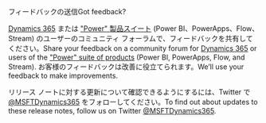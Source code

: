 <!-- This file contains localizable strings used in generating the custom PDF. Do not use as an include file in any web content. -->
<!-- strings for PDF end page -->

<span data-ttu-id="8b144-101">フィードバックの送信</span><span class="sxs-lookup"><span data-stu-id="8b144-101">Got feedback?</span></span>

<span data-ttu-id="8b144-102">[Dynamics 365](https://community.dynamics.com/) または ["Power" 製品スイート](https://powerusers.microsoft.com/) (Power BI、PowerApps、Flow、Stream) のユーザーのコミュニティ フォーラムで、フィードバックを共有してください。</span><span class="sxs-lookup"><span data-stu-id="8b144-102">Share your feedback on a community forum for [Dynamics 365](https://community.dynamics.com/) or users of the ["Power" suite of products](https://powerusers.microsoft.com/) (Power BI, PowerApps, Flow, and Stream).</span></span> <span data-ttu-id="8b144-103">お客様のフィードバックは改善に役立てられます。</span><span class="sxs-lookup"><span data-stu-id="8b144-103">We’ll use your feedback to make improvements.</span></span>

<span data-ttu-id="8b144-104">リリース ノートに対する更新について確認できるようにするには、Twitter で [@MSFTDynamics365](https://twitter.com/MSFTDynamics365) をフォローしてください。</span><span class="sxs-lookup"><span data-stu-id="8b144-104">To find out about updates to these release notes, follow us on Twitter [@MSFTDynamics365](https://twitter.com/MSFTDynamics365).</span></span>
